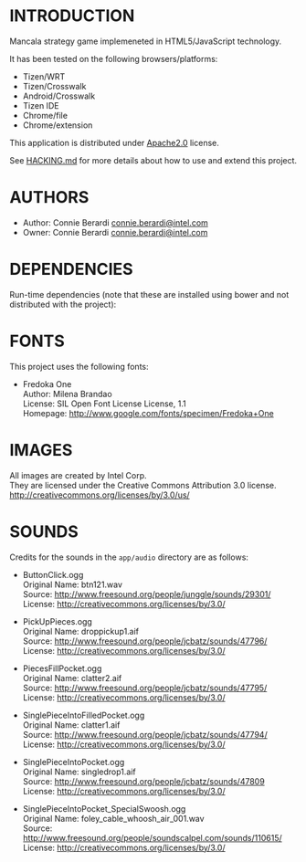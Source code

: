 # INTRODUCTION
Mancala strategy game implemeneted in HTML5/JavaScript technology.

It has been tested on the following browsers/platforms:
* Tizen/WRT
* Tizen/Crosswalk
* Android/Crosswalk
* Tizen IDE
* Chrome/file
* Chrome/extension

This application is distributed under [Apache2.0](http://www.apache.org/licenses/LICENSE-2.0.html) license.

See [HACKING.md](https://github.com/01org/webapps-mancala/blob/master/HACKING.md) for more details about how to use and extend this project.

# AUTHORS
* Author: Connie Berardi <connie.berardi@intel.com>
* Owner: Connie Berardi <connie.berardi@intel.com>

# DEPENDENCIES
Run-time dependencies (note that these are installed using bower and not distributed with the project):

# FONTS
This project uses the following fonts:

* Fredoka One<br/>
Author: Milena Brandao<br/>
License: SIL Open Font License License, 1.1<br/>
Homepage: http://www.google.com/fonts/specimen/Fredoka+One

# IMAGES
All images are created by Intel Corp.<br/>
They are licensed under the Creative Commons Attribution 3.0 license.<br/>
http://creativecommons.org/licenses/by/3.0/us/

# SOUNDS
Credits for the sounds in the `app/audio` directory are as follows:

* ButtonClick.ogg<br/>
Original Name: btn121.wav<br/>
Source: http://www.freesound.org/people/junggle/sounds/29301/<br/>
License: http://creativecommons.org/licenses/by/3.0/

* PickUpPieces.ogg<br/>
Original Name: droppickup1.aif<br/>
Source: http://www.freesound.org/people/jcbatz/sounds/47796/<br/>
License: http://creativecommons.org/licenses/by/3.0/

* PiecesFillPocket.ogg<br/>
Original Name: clatter2.aif<br/>
Source: http://www.freesound.org/people/jcbatz/sounds/47795/<br/>
License: http://creativecommons.org/licenses/by/3.0/

* SinglePieceIntoFilledPocket.ogg<br/>
Original Name: clatter1.aif<br/>
Source: http://www.freesound.org/people/jcbatz/sounds/47794/<br/>
License: http://creativecommons.org/licenses/by/3.0/

* SinglePieceIntoPocket.ogg<br/>
Original Name: singledrop1.aif<br/>
Source: http://www.freesound.org/people/jcbatz/sounds/47809<br/>
License: http://creativecommons.org/licenses/by/3.0/

* SinglePieceIntoPocket_SpecialSwoosh.ogg<br/>
Original Name: foley_cable_whoosh_air_001.wav<br/>
Source: http://www.freesound.org/people/soundscalpel.com/sounds/110615/<br/>
License: http://creativecommons.org/licenses/by/3.0/
